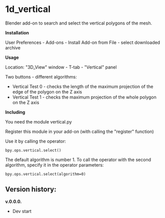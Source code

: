 # 1d_vertical

Blender add-on to search and select the vertical polygons of the mesh.

**Installation**

User Preferences - Add-ons - Install Add-on from File - select downloaded archive

**Usage**

Location: "3D_View" window - T-tab - "Vertical" panel

Two buttons - different algorithms:
- Vertical Test 0 - checks the length of the maximum projection of the edge of the polygon on the Z axis
- Vertical Test 1 - checks the maximum projection of the whole polygon on the Z axis

**Including**

You need the module vertical.py

Register this module in your add-on (with calling the "register" function)

Use it by calling the operator:

    bpy.ops.vertical.select()

The default algorithm is number 1. To call the operator with the second algorithm, specify it in the operator parameters:

    bpy.ops.vertical.select(algorithm=0)

Version history:
-
**v.0.0.0.**
- Dev start